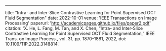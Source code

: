 ---
title: "Intra- and Inter-Slice Contrastive Learning for Point Supervised OCT Fluid Segmentation"
date: 2022-10-01
venue: 'IEEE Transactions on Image Processing'
paperurl: 'http://academicpages.github.io/files/paper2.pdf'
citation: 'X. He, L. Fang, M. Tan, and X. Chen, “Intra- and Inter-Slice Contrastive Learning for Point Supervised OCT Fluid Segmentation,” IEEE Trans. on Image Process., vol. 31, pp. 1870–1881, 2022, doi: 10.1109/TIP.2022.3148814.'
